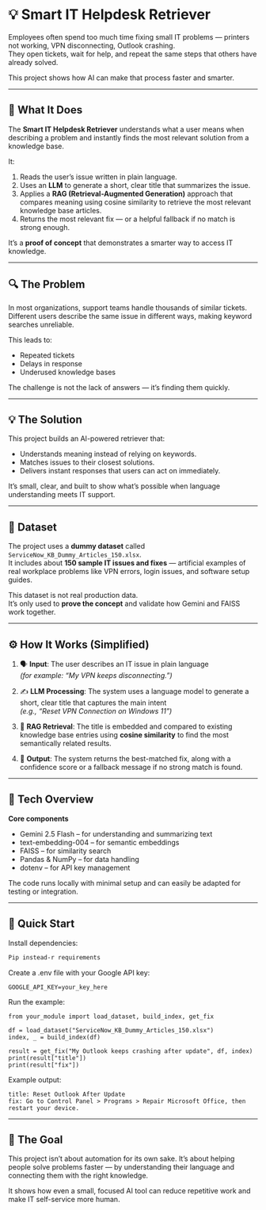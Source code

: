 # 💡 Smart IT Helpdesk Retriever

Employees often spend too much time fixing small IT problems — printers not working, VPN disconnecting, Outlook crashing.  
They open tickets, wait for help, and repeat the same steps that others have already solved.  

This project shows how AI can make that process faster and smarter.

---

## 🎯 What It Does

The **Smart IT Helpdesk Retriever** understands what a user means when describing a problem and instantly finds the most relevant solution from a knowledge base.

It:
1. Reads the user’s issue written in plain language.  
2. Uses an **LLM** to generate a short, clear title that summarizes the issue.
3. Applies a **RAG (Retrieval-Augmented Generation)** approach that compares meaning using cosine similarity to retrieve the most relevant knowledge base articles. 
4. Returns the most relevant fix — or a helpful fallback if no match is strong enough.  

It’s a **proof of concept** that demonstrates a smarter way to access IT knowledge.

---

## 🔍 The Problem

In most organizations, support teams handle thousands of similar tickets.  
Different users describe the same issue in different ways, making keyword searches unreliable.  

This leads to:
- Repeated tickets  
- Delays in response  
- Underused knowledge bases  

The challenge is not the lack of answers — it’s finding them quickly.

---

## 💡 The Solution

This project builds an AI-powered retriever that:
- Understands meaning instead of relying on keywords.  
- Matches issues to their closest solutions.  
- Delivers instant responses that users can act on immediately.  

It’s small, clear, and built to show what’s possible when language understanding meets IT support.

---

## 🧾 Dataset

The project uses a **dummy dataset** called `ServiceNow_KB_Dummy_Articles_150.xlsx`.  
It includes about **150 sample IT issues and fixes** — artificial examples of real workplace problems like VPN errors, login issues, and software setup guides.  

This dataset is not real production data.  
It’s only used to **prove the concept** and validate how Gemini and FAISS work together.

---

## ⚙️ How It Works (Simplified)

1. 🗣 **Input**: The user describes an IT issue in plain language  
   *(for example: “My VPN keeps disconnecting.”)*  

2. ✍️ **LLM Processing**: The system uses a language model to generate a short, clear title that captures the main intent  
   *(e.g., “Reset VPN Connection on Windows 11”)*  

3. 🔎 **RAG Retrieval**: The title is embedded and compared to existing knowledge base entries using **cosine similarity** to find the most semantically related results.  

4. 💬 **Output**: The system returns the best-matched fix, along with a confidence score or a fallback message if no strong match is found.  

---

## 🧰 Tech Overview

**Core components**
- Gemini 2.5 Flash – for understanding and summarizing text  
- text-embedding-004 – for semantic embeddings  
- FAISS – for similarity search  
- Pandas & NumPy – for data handling  
- dotenv – for API key management  

The code runs locally with minimal setup and can easily be adapted for testing or integration.

---

## 🚀 Quick Start

Install dependencies:
```bash
Pip instead-r requirements
```
Create a .env file with your Google API key:
```
GOOGLE_API_KEY=your_key_here
```
Run the example:
```
from your_module import load_dataset, build_index, get_fix

df = load_dataset("ServiceNow_KB_Dummy_Articles_150.xlsx")
index, _ = build_index(df)

result = get_fix("My Outlook keeps crashing after update", df, index)
print(result["title"])
print(result["fix"])
```
Example output:
```
title: Reset Outlook After Update
fix: Go to Control Panel > Programs > Repair Microsoft Office, then restart your device. 
```
---
## 🌱 The Goal

This project isn’t about automation for its own sake.
It’s about helping people solve problems faster — by understanding their language and connecting them with the right knowledge.

It shows how even a small, focused AI tool can reduce repetitive work and make IT self-service more human.
